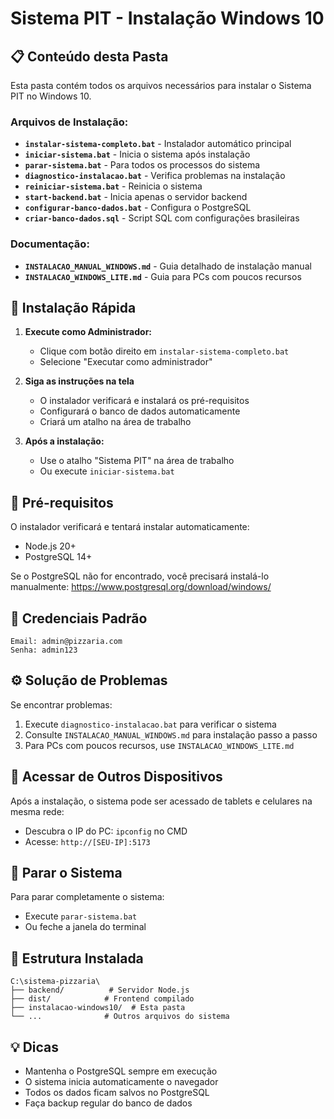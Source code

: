 # Sistema PIT - Instalação Windows 10

## 📋 Conteúdo desta Pasta

Esta pasta contém todos os arquivos necessários para instalar o Sistema PIT no Windows 10.

### Arquivos de Instalação:
- **`instalar-sistema-completo.bat`** - Instalador automático principal
- **`iniciar-sistema.bat`** - Inicia o sistema após instalação
- **`parar-sistema.bat`** - Para todos os processos do sistema
- **`diagnostico-instalacao.bat`** - Verifica problemas na instalação
- **`reiniciar-sistema.bat`** - Reinicia o sistema
- **`start-backend.bat`** - Inicia apenas o servidor backend
- **`configurar-banco-dados.bat`** - Configura o PostgreSQL
- **`criar-banco-dados.sql`** - Script SQL com configurações brasileiras

### Documentação:
- **`INSTALACAO_MANUAL_WINDOWS.md`** - Guia detalhado de instalação manual
- **`INSTALACAO_WINDOWS_LITE.md`** - Guia para PCs com poucos recursos

## 🚀 Instalação Rápida

1. **Execute como Administrador:**
   - Clique com botão direito em `instalar-sistema-completo.bat`
   - Selecione "Executar como administrador"

2. **Siga as instruções na tela**
   - O instalador verificará e instalará os pré-requisitos
   - Configurará o banco de dados automaticamente
   - Criará um atalho na área de trabalho

3. **Após a instalação:**
   - Use o atalho "Sistema PIT" na área de trabalho
   - Ou execute `iniciar-sistema.bat`

## 📌 Pré-requisitos

O instalador verificará e tentará instalar automaticamente:
- Node.js 20+ 
- PostgreSQL 14+

Se o PostgreSQL não for encontrado, você precisará instalá-lo manualmente:
https://www.postgresql.org/download/windows/

## 🔑 Credenciais Padrão

```
Email: admin@pizzaria.com
Senha: admin123
```

## ⚙️ Solução de Problemas

Se encontrar problemas:
1. Execute `diagnostico-instalacao.bat` para verificar o sistema
2. Consulte `INSTALACAO_MANUAL_WINDOWS.md` para instalação passo a passo
3. Para PCs com poucos recursos, use `INSTALACAO_WINDOWS_LITE.md`

## 📱 Acessar de Outros Dispositivos

Após a instalação, o sistema pode ser acessado de tablets e celulares na mesma rede:
- Descubra o IP do PC: `ipconfig` no CMD
- Acesse: `http://[SEU-IP]:5173`

## 🛑 Parar o Sistema

Para parar completamente o sistema:
- Execute `parar-sistema.bat`
- Ou feche a janela do terminal

## 📂 Estrutura Instalada

```
C:\sistema-pizzaria\
├── backend/          # Servidor Node.js
├── dist/            # Frontend compilado
├── instalacao-windows10/  # Esta pasta
└── ...              # Outros arquivos do sistema
```

## 💡 Dicas

- Mantenha o PostgreSQL sempre em execução
- O sistema inicia automaticamente o navegador
- Todos os dados ficam salvos no PostgreSQL
- Faça backup regular do banco de dados